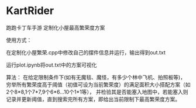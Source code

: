 # KartRider
跑跑卡丁车手游
定制化小屋最高繁荣度方案

使用方式：

在定制化小屋繁荣.cpp中修改自己的摆件信息并运行，输出得到out.txt

运行plot.ipynb将out.txt中的方案可视化

算法：
在给定限制条件下(如有无魔毯、魔怪，有多少个林中飞机、拍照板等)，穷举所有繁荣度高于阈值（初值可设为当前繁荣度）的满足面积大小搭配方案（如2个8\*8,1个7\*7,9个6\*6...10个1\*1等），
并检验其是否能塞入地图中，若能塞入则记录并更新阈值，直到搜索完所有方案，即给出当前限制下最高繁荣度方案。
